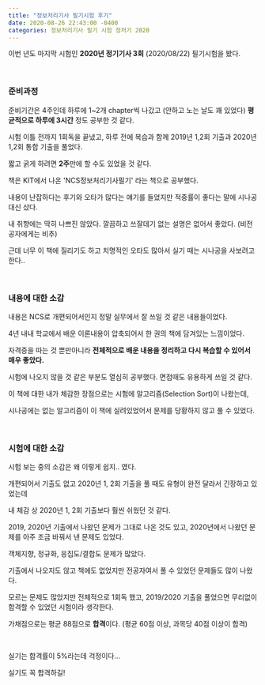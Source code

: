 ```yaml
---
title: "정보처리기사 필기시험 후기"
date: 2020-08-26 22:43:00 -0400
categories: 정보처리기사 필기 시험 정처기 2020
---
```


이번 년도 마지막 시험인 **2020년 정기기사 3회** (2020/08/22) 필기시험을 봤다.  

<br>  

### 준비과정  

준비기간은 4주인데 하루에 1~2개 chapter씩 나갔고 (안하고 노는 날도 꽤 있었다) **평균적으로 하루에 3시간** 정도 공부한 것 같다.  

시험 이틀 전까지 1회독을 끝냈고, 하루 전에 복습과 함께 2019년 1,2회 기출과 2020년 1,2회 통합 기출을 풀었다.  

짧고 굵게 하려면 **2주**만에 할 수도 있었을 것 같다.  

책은 KIT에서 나온 'NCS정보처리기사필기' 라는 책으로 공부했다.

내용이 난잡하다는 후기와 오타가 많다는 얘기를 들었지만 적중률이 좋다는 말에 시나공 대신 샀다.  

내 취향에는 딱히 나쁘진 않았다. 깔끔하고 쓰잘데기 없는 설명은 없어서 좋았다. (비전공자에게는 비추)  

근데 너무 이 책에 질리기도 하고 치명적인 오타도 많아서 실기 때는 시나공을 사보려고 한다..  

<br>  

### 내용에 대한 소감  

내용은 NCS로 개편되어서인지 정말 실무에서 잘 쓰일 것 같은 내용들이었다.  

4년 내내 학교에서 배운 이론내용이 압축되어서 한 권의 책에 담겨있는 느낌이었다.  

자격증을 따는 것 뿐만아니라 **전체적으로 배운 내용을 정리하고 다시 복습할 수 있어서 매우 좋았다.**  

시험에 나오지 않을 것 같은 부분도 열심히 공부했다. 면접때도 유용하게 쓰일 것 같다.  

이 책에 대한 내가 체감한 장점으로는 시험에 알고리즘(Selection Sort)이 나왔는데,  

시나공에는 없는 알고리즘이 이 책에 실려있었어서 문제를 당황하지 않고 풀 수 있었다.   

<br>  

### 시험에 대한 소감  

시험 보는 중의 소감은 왜 이렇게 쉽지.. 였다.  

개편되어서 기출도 없고 2020년 1, 2회 기출을 풀 때도 유형이 완전 달라서 긴장하고 있었는데  

내 체감 상 2020년 1, 2회 기출보다 훨씬 쉬웠던 것 같다.  

2019, 2020년 기출에서 나왔던 문제가 그대로 나온 것도 있고, 2020년에서 나왔던 문제를 아주 조금 바꿔서 낸 문제도 있었다.  

객체지향, 정규화, 응집도/결합도 문제가 많았다.  

기출에서 나오지도 않고 책에도 없었지만 전공자여서 풀 수 있었던 문제들도 많이 나왔다.  

모르는 문제도 많았지만 전체적으로 1회독 했고, 2019/2020 기출을 풀었으면 무리없이 합격할 수 있었던 시험이라 생각한다.   

가채점으로는 평균 88점으로 **합격**이다. (평균 60점 이상, 과목당 40점 이상이 합격)  

<br>  

실기는 합격률이 5%라는데 걱정이다...   

실기도 꼭 합격하길!
